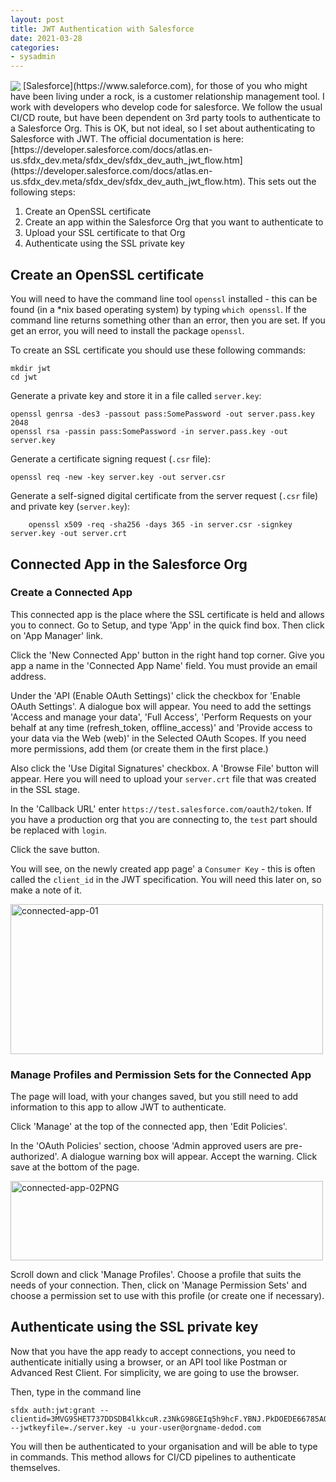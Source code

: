 ```yaml
---
layout: post
title: JWT Authentication with Salesforce
date: 2021-03-28
categories:
- sysadmin
---
```



<img style='vertical-align:middle;' src='https://jwt.io/img/pic_logo.svg'>
<div style='vertical-align:bottom; display:inline;'>
[Salesforce](https://www.saleforce.com), for those of you who might have been living under a rock, is a customer relationship management tool. I work with developers who develop code for salesforce. We follow the usual CI/CD route, but have been dependent on 3rd party tools to authenticate to a Salesforce Org. This is OK, but not ideal, so I set about authenticating to Salesforce with JWT. The official documentation is here: [https://developer.salesforce.com/docs/atlas.en-us.sfdx_dev.meta/sfdx_dev/sfdx_dev_auth_jwt_flow.htm](https://developer.salesforce.com/docs/atlas.en-us.sfdx_dev.meta/sfdx_dev/sfdx_dev_auth_jwt_flow.htm). This sets out the following steps: 
</div>


1) Create an OpenSSL certificate
2) Create an app within the Salesforce Org that you want to authenticate to
3) Upload your SSL certificate to that Org
4) Authenticate using the SSL private key 

## Create an OpenSSL certificate

You will need to have the command line tool `openssl` installed - this can be found (in a *nix based operating system) by typing `which openssl`. If the command line returns something other than an error, then you are set. If you get an error, you will need to install the package `openssl`. 

To create an SSL certificate you should use these following commands:

    mkdir jwt
    cd jwt

Generate a private key and store it in a file called `server.key`:

    openssl genrsa -des3 -passout pass:SomePassword -out server.pass.key 2048
    openssl rsa -passin pass:SomePassword -in server.pass.key -out server.key

Generate a certificate signing request (`.csr` file):

    openssl req -new -key server.key -out server.csr

Generate a self-signed digital certificate from the server request (`.csr` file) and private key (`server.key`):

        openssl x509 -req -sha256 -days 365 -in server.csr -signkey server.key -out server.crt

## Connected App in the Salesforce Org

### Create a Connected App

This connected app is the place where the SSL certificate is held and allows you to connect. Go to Setup, and type 'App' in the quick find box. Then click on 'App Manager' link. 

Click the 'New Connected App' button in the right hand top corner. Give you app a name in the 'Connected App Name' field. You must provide an email address. 

Under the 'API (Enable OAuth Settings)' click the checkbox for 'Enable OAuth Settings'. A dialogue box will appear. You need to add the settings 'Access and manage your data', 'Full Access', 'Perform Requests on your behalf at any time (refresh_token, offline_access)' and 'Provide access to your data via the Web (web)' in the Selected OAuth Scopes. If you need more permissions, add them (or create them in the first place.)

Also click the 'Use Digital Signatures' checkbox. A 'Browse File' button will appear. Here you will need to upload your `server.crt` file that was created in the SSL stage. 

In the 'Callback URL' enter `https://test.salesforce.com/oauth2/token`. If you have a production org that you are connecting to, the `test` part should be replaced with `login`. 

Click the save button. 

You will see, on the newly created app page' a `Consumer Key` - this is often called the `client_id` in the JWT specification. You will need this later on, so make a note of it. 

<a data-flickr-embed="true" href="https://www.flickr.com/photos/kabads/51010452920/in/dateposted/" title="connected-app-01"><img src="https://live.staticflickr.com/65535/51010452920_64c13d64d8.jpg" width="500" height="240" alt="connected-app-01"></a><script async src="//embedr.flickr.com/assets/client-code.js" charset="utf-8"></script>

### Manage Profiles and Permission Sets for the Connected App 

The page will load, with your changes saved, but you still need to add information to this app to allow JWT to authenticate. 

Click 'Manage' at the top of the connected app, then 'Edit Policies'. 

In the 'OAuth Policies' section, choose 'Admin approved users are pre-authorized'. A dialogue warning box will appear. Accept the warning. Click save at the bottom of the page. 

<a data-flickr-embed="true" href="https://www.flickr.com/photos/kabads/51079734032/in/photostream/" title="connected-app-02PNG"><img src="https://live.staticflickr.com/65535/51079734032_2d160ef78f.jpg" width="500" height="127" alt="connected-app-02PNG"></a><script async src="//embedr.flickr.com/assets/client-code.js" charset="utf-8"></script>

Scroll down and click 'Manage Profiles'. Choose a profile that suits the needs of your connection. Then, click on 'Manage Permission Sets' and choose a permission set to use with this profile (or create one if necessary). 

## Authenticate using the SSL private key 

Now that you have the app ready to accept connections, you need to authenticate initially using a browser, or an API tool like Postman or Advanced Rest Client. For simplicity, we are going to use the browser. 

Then, type in the command line 

    sfdx auth:jwt:grant --clientid=3MVG9SHET737DDSDB4lkkcuR.z3NkG98GEIq5h9hcF.YBNJ.PkDOEDE66785AODEDEa78TvyzcJ --jwtkeyfile=./server.key -u your-user@orgname-dedod.com

You will then be authenticated to your organisation and will be able to type in commands. This method allows for CI/CD pipelines to authenticate themselves. 
